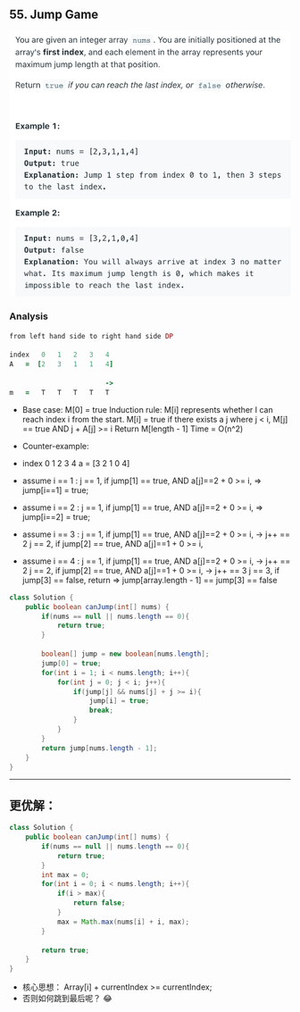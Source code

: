 ## 55. Jump Game
![](img/2021-07-31-22-29-02.png)

### Analysis

```ruby
from left hand side to right hand side DP

index   0   1   2   3   4
A   =  [2   3   1   1   4]

                        ->
m   =   T   T   T   T   T
```

- Base case: M[0] = true
  Induction rule: M[i] represents whether I can reach index i from the start.
  M[i] = true   if there exists a j where j < i, M[j] == true AND j + A[j] >= i
  Return M[length - 1]
  Time = O(n^2)


- Counter-example:

- index   0   1   2   3   4
  a   =  [3   2   1   0   4]

- assume i == 1 :
  j == 1, if jump[1] == true, AND a[j]==2 + 0 >= i, => jump[i==1] = true;

- assume i == 2 :
  j == 1, if jump[1] == true, AND a[j]==2 + 0 >= i, => jump[i==2] = true;

- assume i == 3 :
  j == 1, if jump[1] == true, AND a[j]==2 + 0 >= i, -> j++ == 2
  j == 2, if jump[2] == true, AND a[j]==1 + 0 >= i, 

- assume i == 4 :
  j == 1, if jump[1] == true, AND a[j]==2 + 0 >= i, -> j++ == 2
  j == 2, if jump[2] == true, AND a[j]==1 + 0 >= i, -> j++ == 3
  j == 3, if jump[3] == false, 
  return => jump[array.length - 1] == jump[3] == false




```java
class Solution {
    public boolean canJump(int[] nums) {
        if(nums == null || nums.length == 0){
            return true;
        }
        
        boolean[] jump = new boolean[nums.length];
        jump[0] = true;
        for(int i = 1; i < nums.length; i++){
            for(int j = 0; j < i; j++){
                if(jump[j] && nums[j] + j >= i){
                    jump[i] = true;
                    break;
                }
            }
        }
        return jump[nums.length - 1];
    }
}
```







---

## 更优解：

```java
class Solution {
    public boolean canJump(int[] nums) {
        if(nums == null || nums.length == 0){
            return true;
        }
        int max = 0;
        for(int i = 0; i < nums.length; i++){
            if(i > max){
                return false;
            }
            max = Math.max(nums[i] + i, max);
        }
        
        return true;
    }
}

```


- 核心思想： Array[i] + currentIndex >= currentIndex;
- 否则如何跳到最后呢？ 😂